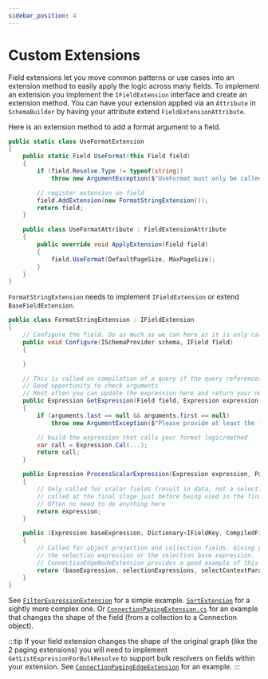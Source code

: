 ```yaml
---
sidebar_position: 4
---
```


# Custom Extensions

Field extensions let you move common patterns or use cases into an extension method to easily apply the logic across many fields. To implement an extension you implement the `IFieldExtension` interface and create an extension method. You can have your extension applied via an `Attribute` in `SchemaBuilder` by having your attribute extend `FieldExtensionAttribute`.

Here is an extension method to add a format argument to a field.

```cs
public static class UseFormatExtension
{
    public static Field UseFormat(this Field field)
    {
        if (field.Resolve.Type != typeof(string))
            throw new ArgumentException($"UseFormat must only be called on a field that returns a string");

        // register extension on field
        field.AddExtension(new FormatStringExtension());
        return field;
    }

    public class UseFormatAttribute : FieldExtensionAttribute
    {
        public override void ApplyExtension(Field field)
        {
            field.UseFormat(DefaultPageSize, MaxPageSize);
        }
    }
}
```

`FormatStringExtension` needs to implement `IFieldExtension` or extend `BaseFieldExtension`.

```cs
public class FormatStringExtension : IFieldExtension
{
    // Configure the field. Do as much as we can here as it is only called once on registered.
    public void Configure(ISchemaProvider schema, IField field)
    {

    }

    // This is called on compilation of a query if the query references this field
    // Good opportunity to check arguments
    // Most often you can update the expression here and return your new one
    public Expression GetExpression(Field field, Expression expression, ParameterExpression? argExpression, dynamic? arguments, Expression context, IGraphQLNode? parentNode, bool servicesPass, ParameterReplacer parameterReplacer)
    {
        if (arguments.last == null && arguments.first == null)
            throw new ArgumentException($"Please provide at least the first or last argument");

        // build the expression that calls your format logic/method
        var call = Expression.Cal(...);
        return call;
    }

    public Expression ProcessScalarExpression(Expression expression, ParameterReplacer parameterReplacer)
    {
        // Only called for scalar fields (result in data, not a selection)
        // called at the final stage just before being used in the final expression for execution
        // Often no need to do anything here
        return expression;
    }

    public (Expression baseExpression, Dictionary<IFieldKey, CompiledField> selectionExpressions, ParameterExpression selectContextParam) ProcessExpressionSelection(GraphQLFieldType fieldType, Expression baseExpression, Dictionary<IFieldKey, CompiledField> selectionExpressions, ParameterExpression? selectContextParam, bool servicesPass, ParameterReplacer parameterReplacer)
    {
        // Called for object projection and collection fields. Giving you an opportunity to modify
        // the selection expression or the selection base expression.
        // ConnectionEdgeNodeExtension provides a good example of this from UseConnectionPaging
        return (baseExpression, selectionExpressions, selectContextParam);
    }
}
```

See [`FilterExpressionExtension`](https://github.com/EntityGraphQL/EntityGraphQL/blob/master/src/EntityGraphQL/Schema/FieldExtensions/Filter/FilterExpressionExtension.cs) for a simple example. [`SortExtension`](https://github.com/EntityGraphQL/EntityGraphQL/blob/master/src/EntityGraphQL/Schema/FieldExtensions/Sorting/SortExtension.cs) for a sightly more complex one. Or [`ConnectionPagingExtension.cs`](https://github.com/EntityGraphQL/EntityGraphQL/blob/master/src/EntityGraphQL/Schema/FieldExtensions/ConnectionPaging/ConnectionPagingExtension.cs) for an example that changes the shape of the field (from a collection to a Connection object).

:::tip
If your field extension changes the shape of the original graph (like the 2 paging extensions) you will need to implement `GetListExpressionForBulkResolve` to support bulk resolvers on fields within your extension. See [`ConnectionPagingEdgeExtension`](https://github.com/EntityGraphQL/EntityGraphQL/blob/master/src/EntityGraphQL/Schema/FieldExtensions/ConnectionPaging/ConnectionEdgeExtension.cs) for an example.
:::
